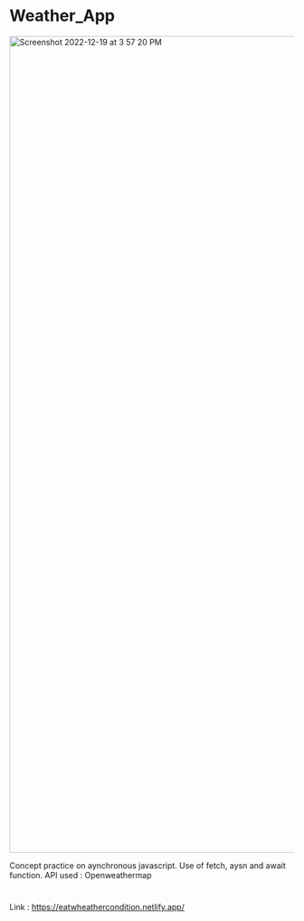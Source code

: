 # Weather_App
<img width="1440" alt="Screenshot 2022-12-19 at 3 57 20 PM" src="https://user-images.githubusercontent.com/49307371/208421098-a7ceda01-6fb7-40bd-b5dd-16f893357bb1.png">

Concept practice on aynchronous javascript. Use of fetch, aysn and await function.
API used : Openweathermap
#
Link : https://eatwheathercondition.netlify.app/
